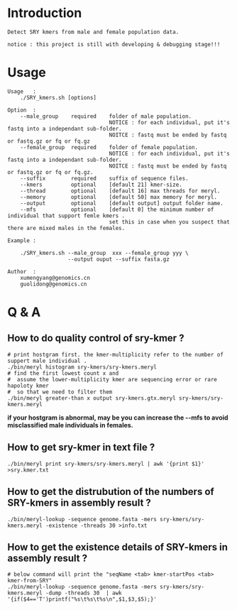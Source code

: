 # Introduction

    Detect SRY kmers from male and female population data.

    notice : this project is still with developing & debugging stage!!!

# Usage

```
Usage   :
    ./SRY_kmers.sh [options]

Option  :
    --male_group    required    folder of male population.
                                NOTICE : for each individual, put it's fastq into a independant sub-folder.
                                NOITCE : fastq must be ended by fastq or fastq.gz or fq or fq.gz
    --female_group  required    folder of female population.
                                NOTICE : for each individual, put it's fastq into a independant sub-folder.
                                NOITCE : fastq must be ended by fastq or fastq.gz or fq or fq.gz.
    --suffix        required    suffix of sequence files.
    --kmers         optional    [default 21] kmer-size.
    --thread        optional    [default 16] max threads for meryl.
    --memory        optional    [default 50] max memory for meryl.
    --output        optional    [default output] output folder name.
    --mfs           optional    [default 0] the minimum number of individual that support femle kmers .
                                set this in case when you suspect that there are mixed males in the females.

Example :

    ./SRY_kmers.sh --male_group  xxx --female_group yyy \
                   --output ouput --suffix fasta.gz

Author  :
    xumengyang@genomics.cn
    guolidong@genomics.cn

```

# Q & A 

## How to do quality control of sry-kmer ?

```
# print hostgram first. the kmer-multiplicity refer to the number of suppert male individual .
./bin/meryl histogram sry-kmers/sry-kmers.meryl 
# find the first lowest count x and 
#  assume the lower-multiplicity kmer are sequencing error or rare hapoloty kmer 
#  so that we need to filter them
./bin/meryl greater-than x output sry-kmers.gtx.meryl sry-kmers/sry-kmers.meryl
```

**if your hostgram is abnormal, may be you can increase the --mfs to avoid misclassified male individuals in females.**



## How to get sry-kmer in text file ?

```
./bin/meryl print sry-kmers/sry-kmers.meryl | awk '{print $1}' >sry.kmer.txt
```

## How to get the distrubution of the numbers of SRY-kmers in assembly result ?

```
./bin/meryl-lookup -sequence genome.fasta -mers sry-kmers/sry-kmers.meryl -existence -threads 30 >info.txt 
```

## How to get the existence details of SRY-kmers in assembly result ?

```
# below command will print the "seqName <tab> kmer-startPos <tab> kmer-from-SRY"
./bin/meryl-lookup -sequence genome.fasta -mers sry-kmers/sry-kmers.meryl -dump -threads 30  | awk '{if($4=='T')printf("%s\t%s\t%s\n",$1,$3,$5);}'
```
